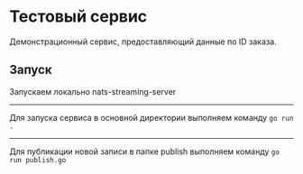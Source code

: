 # Тестовый сервис

Демонстрационный сервис, предоставляющий данные по ID заказа.

## Запуск
Запускаем локально nats-streaming-server

------------------------------------

Для запуска сервиса в основной директории выполняем команду
```go run .```


------------------------------------

Для публикации новой записи в папке publish выполняем команду 
```go run publish.go```
